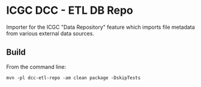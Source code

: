 ICGC DCC - ETL DB Repo
===

Importer for the ICGC "Data Repository" feature which imports file metadata from various external data sources.


Build
---

From the command line:

	mvn -pl dcc-etl-repo -am clean package -DskipTests

